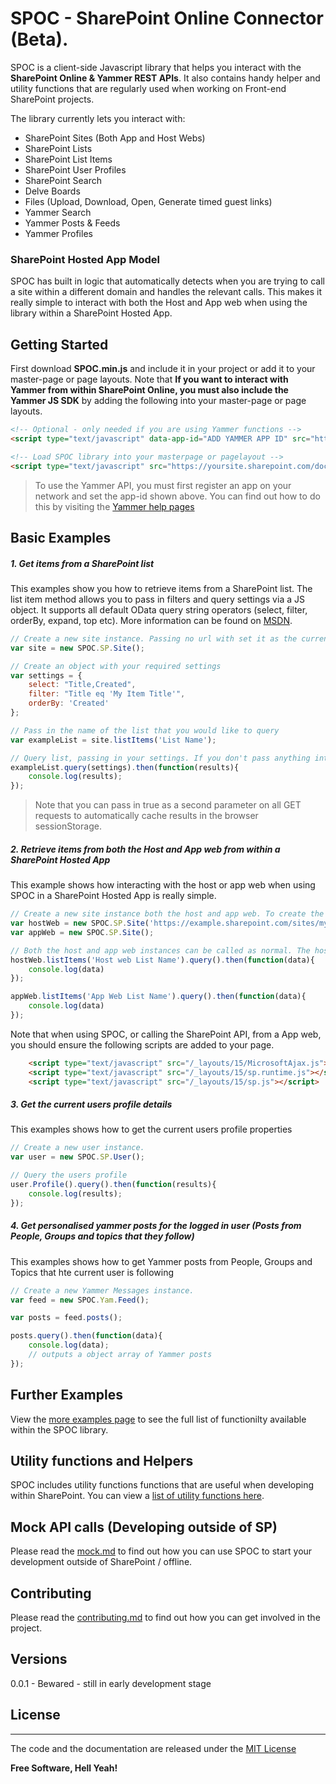 # SPOC - SharePoint Online Connector (Beta).

SPOC is a client-side Javascript library that helps you interact with the **SharePoint Online & Yammer REST APIs**. It also contains handy helper and utility functions that are regularly used when working on Front-end SharePoint projects.

The library currently lets you interact with:

  - SharePoint Sites (Both App and Host Webs)
  - SharePoint Lists
  - SharePoint List Items
  - SharePoint User Profiles
  - SharePoint Search
  - Delve Boards
  - Files (Upload, Download, Open, Generate timed guest links)
  - Yammer Search
  - Yammer Posts & Feeds
  - Yammer Profiles

### SharePoint Hosted App Model
SPOC has built in logic that automatically detects when you are trying to call a site within a different domain and handles the relevant calls. This makes it really simple to interact with both the Host and App web when using the library within a SharePoint Hosted App.

## Getting Started
First download  **SPOC.min.js** and include it in your project or add it to your master-page or page layouts. Note that **If you want to interact with Yammer from within SharePoint Online, you must also include the Yammer JS SDK** by adding the following into your master-page or page layouts.

```html
<!-- Optional - only needed if you are using Yammer functions -->
<script type="text/javascript" data-app-id="ADD YAMMER APP ID" src="https://c64.assets-yammer.com/assets/platform_js_sdk.js"></script>

<!-- Load SPOC library into your masterpage or pagelayout -->
<script type="text/javascript" src="https://yoursite.sharepoint.com/document_library/SPOC.min.js"></script>

```

> To use the Yammer API, you must first register an app on your network and set the app-id shown above. You can find out how to do this by visiting the [Yammer help pages](https://developer.yammer.com/docs/app-registration)


## Basic Examples
##### 1. Get items from a SharePoint list
This examples show you how to retrieve items from a SharePoint list. The list item method allows you to pass in filters and query settings via a JS object. It supports all default OData query string operators (select, filter, orderBy, expand, top etc). More information can be found on [MSDN](https://msdn.microsoft.com/en-us/library/office/fp142385.aspx#sectionSection0).

```javascript
// Create a new site instance. Passing no url with set it as the current site
var site = new SPOC.SP.Site();

// Create an object with your required settings
var settings = {
    select: "Title,Created",
    filter: "Title eq 'My Item Title'",
    orderBy: 'Created'
};

// Pass in the name of the list that you would like to query
var exampleList = site.listItems('List Name');

// Query list, passing in your settings. If you don't pass anything into the query, it will return all items.
exampleList.query(settings).then(function(results){
    console.log(results);
});

```
> Note that you can pass in true as a second parameter on all GET requests to automatically cache results in the browser sessionStorage.

##### 2. Retrieve items from both the Host and App web from within a SharePoint Hosted App
This example shows how interacting with the host or app web when using SPOC in a SharePoint Hosted App is really simple.
```javascript
// Create a new site instance both the host and app web. To create the app web, leave the site param empty. To create the host web, pass your host web url into the site param.
var hostWeb = new SPOC.SP.Site('https://example.sharepoint.com/sites/mysite');
var appWeb = new SPOC.SP.Site();

// Both the host and app web instances can be called as normal. The hostWeb call will automatically use the SP xdomain logic.
hostWeb.listItems('Host web List Name').query().then(function(data){
    console.log(data)
});

appWeb.listItems('App Web List Name').query().then(function(data){
    console.log(data)
});

```

Note that when using SPOC, or calling the SharePoint API, from a App web, you should ensure the following scripts are added to your page.

```html
    <script type="text/javascript" src="/_layouts/15/MicrosoftAjax.js"></script>
    <script type="text/javascript" src="/_layouts/15/sp.runtime.js"></script>
    <script type="text/javascript" src="/_layouts/15/sp.js"></script>
```

##### 3. Get the current users profile details
This examples shows how to get the current users profile properties

```javascript
// Create a new user instance.
var user = new SPOC.SP.User();

// Query the users profile
user.Profile().query().then(function(results){
    console.log(results);
});

```

##### 4. Get personalised yammer posts for the logged in user (Posts from People, Groups and topics that they follow)
This examples shows how to get Yammer posts from People, Groups and Topics that hte current user is following
```javascript
// Create a new Yammer Messages instance.
var feed = new SPOC.Yam.Feed();

var posts = feed.posts();

posts.query().then(function(data){
    console.log(data);
    // outputs a object array of Yammer posts
});
```
## Further Examples
View the [more examples page](https://github.com/wearearchitect/SPOC/blob/master/docs/examples.md) to see the full list of functionilty available within the SPOC library.

## Utility functions and Helpers
SPOC includes utility functions functions that are useful when developing within SharePoint. You can view a [list of utility functions here](https://github.com/wearearchitect/SPOC/blob/master/docs/utils.md).

## Mock API calls (Developing outside of SP)
Please read the [mock.md](https://github.com/wearearchitect/SPOC/blob/master/docs/mock.md) to find out how you can use SPOC to start your development outside of SharePoint / offline.

## Contributing
Please read the [contributing.md](https://github.com/wearearchitect/SPOC/blob/master/docs/contributing.md) to find out how you can get involved in the project.

## Versions
0.0.1 - Bewared - still in early development stage

## License
----
The code and the documentation are released under the [MIT License](https://github.com/wearearchitect/SPOC/blob/master/LICENSE)

**Free Software, Hell Yeah!**

